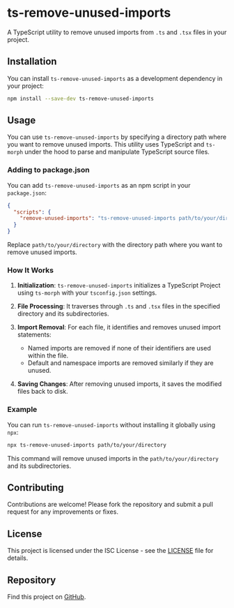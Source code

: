 # ts-remove-unused-imports

A TypeScript utility to remove unused imports from `.ts` and `.tsx` files in your project.

## Installation

You can install `ts-remove-unused-imports` as a development dependency in your project:

```bash
npm install --save-dev ts-remove-unused-imports
```

## Usage

You can use `ts-remove-unused-imports` by specifying a directory path where you want to remove unused imports. This utility uses TypeScript and `ts-morph` under the hood to parse and manipulate TypeScript source files.

### Adding to package.json

You can add `ts-remove-unused-imports` as an npm script in your `package.json`:

```json
{
  "scripts": {
    "remove-unused-imports": "ts-remove-unused-imports path/to/your/directory"
  }
}
```

Replace `path/to/your/directory` with the directory path where you want to remove unused imports.

### How It Works

1. **Initialization**: `ts-remove-unused-imports` initializes a TypeScript Project using `ts-morph` with your `tsconfig.json` settings.

2. **File Processing**: It traverses through `.ts` and `.tsx` files in the specified directory and its subdirectories.

3. **Import Removal**: For each file, it identifies and removes unused import statements:

   - Named imports are removed if none of their identifiers are used within the file.
   - Default and namespace imports are removed similarly if they are unused.

4. **Saving Changes**: After removing unused imports, it saves the modified files back to disk.

### Example

You can run `ts-remove-unused-imports` without installing it globally using `npx`:

```bash
npx ts-remove-unused-imports path/to/your/directory
```

This command will remove unused imports in the `path/to/your/directory` and its subdirectories.

## Contributing

Contributions are welcome! Please fork the repository and submit a pull request for any improvements or fixes.

## License

This project is licensed under the ISC License - see the [LICENSE](LICENSE) file for details.

## Repository

Find this project on [GitHub](https://github.com/zemmelmootez/ts-remove-unused-imports).
